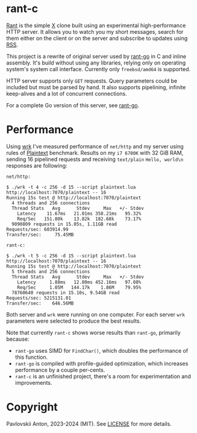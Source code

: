 # rant-c

[Rant](https://rant.anton2920.ru) is the simple [X](https://x.com) clone built using an experimental high-performance HTTP server. It allows you to watch you my short messages, search for them either on the client or on the server and subscribe to updates using [RSS](https://rant.anton2920.ru/rss).

This project is a rewrite of original server used by [rant-go](https://github.com/anton2920/rant-go) in C and inline assembly. It's build without using any libraries, relying only on operating system's system call interface. Currently only `freebsd/amd64` is supported.

HTTP server supports only `GET` requests. Query parameters could be included but must be parsed by hand. It also supports pipelining, infinite keep-alives and a lot of concurrent connections.

For a complete Go version of this server, see [rant-go](https://github.com/anton2920/rant-go).

# Performance

Using [wrk](https://github.com/wg/wrk) I've measured performance of `net/http` and my server using rules of [Plaintext](https://github.com/TechEmpower/FrameworkBenchmarks/wiki/Project-Information-Framework-Tests-Overview#plaintext) benchmark. Results on my `i7 6700K` with 32 GiB RAM, sending 16 pipelined requests and receiving `text/plain` `Hello, world\n` responses are following:

```
net/http:

$ ./wrk -t 4 -c 256 -d 15 --script plaintext.lua http://localhost:7070/plaintext -- 16
Running 15s test @ http://localhost:7070/plaintext
  4 threads and 256 connections
  Thread Stats   Avg      Stdev     Max   +/- Stdev
    Latency    11.67ms   21.01ms 358.21ms   95.32%
    Req/Sec   151.80k    13.82k  182.68k    73.17%
  9090809 requests in 15.05s, 1.11GB read
Requests/sec: 603914.99
Transfer/sec:     75.45MB

rant-c:

$ ./wrk -t 5 -c 256 -d 15 --script plaintext.lua http://localhost:7070/plaintext -- 16
Running 15s test @ http://localhost:7070/plaintext
  5 threads and 256 connections
  Thread Stats   Avg      Stdev     Max   +/- Stdev
    Latency     1.88ms   12.80ms 452.16ms   97.08%
    Req/Sec     1.05M   144.17k    1.86M    79.95%
  78760640 requests in 15.10s, 9.54GB read
Requests/sec: 5215131.01
Transfer/sec:    646.56MB
```

Both server and `wrk` were running on one computer. For each server  `wrk` parameters were selected to produce the best results.

Note that currently `rant-c` shows worse results than `rant-go`, primarily because:

- `rant-go` uses SIMD for `FindChar()`, which doubles the performance of this function.
- `rant-go` is compiled with profile-guided optimization, which increases performance by a couple per-cents.
- `rant-c` is an unfinished project, there's a room for experimentation and improvements.

# Copyright

Pavlovskii Anton, 2023-2024 (MIT). See [LICENSE](LICENSE) for more details.
